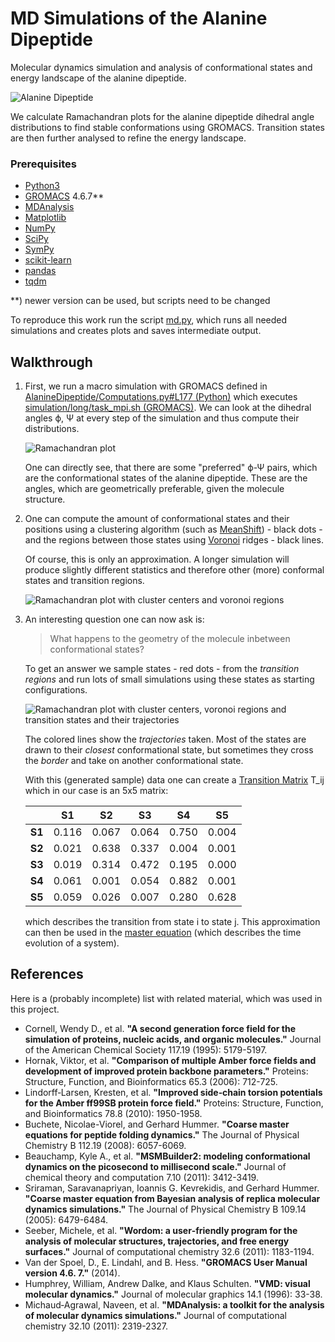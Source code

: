 # MD Simulations of the Alanine Dipeptide
Molecular dynamics simulation and analysis of conformational states and energy landscape of the alanine dipeptide.

![][logo]

We calculate Ramachandran plots for the alanine dipeptide dihedral angle distributions to find stable conformations using GROMACS.
Transition states are then further analysed to refine the energy landscape. 

### Prerequisites

- [Python3](https://www.python.org)
- [GROMACS](http://www.gromacs.org) 4.6.7\*\*
- [MDAnalysis](http://www.mdanalysis.org/)
- [Matplotlib](http://matplotlib.org)
- [NumPy](http://www.numpy.org)
- [SciPy](https://scipy.org)
- [SymPy](http://www.sympy.org)
- [scikit-learn](http://scikit-learn.org/)
- [pandas](http://pandas.pydata.org)
- [tqdm](https://github.com/tqdm/tqdm)

\*\*\) newer version can be used, but scripts need to be changed

To reproduce this work run the script [md.py](md.py), which runs all needed simulations and creates plots and saves intermediate output.


## Walkthrough

1. First, we run a macro simulation with GROMACS defined in [AlanineDipeptide/Computations.py#L177 (Python)](AlanineDipeptide/Computations.py#L177) which executes [simulation/long/task_mpi.sh (GROMACS)](simulation/long/task_mpi.sh).
    We can look at the dihedral angles ϕ, Ψ at every step of the simulation and thus compute their distributions.

    ![][ramachandran-plot]

    One can directly see, that there are some "preferred" ϕ-Ψ pairs, which are the conformational states of the alanine dipeptide.
    These are the angles, which are geometrically preferable, given the molecule structure.

2. One can compute the amount of conformational states and their positions using a clustering algorithm (such as [MeanShift](https://scikit-learn.org/stable/modules/generated/sklearn.cluster.MeanShift.html)) - black dots - and the regions between those states using [Voronoi](https://docs.scipy.org/doc/scipy/reference/generated/scipy.spatial.Voronoi.html) ridges - black lines.
    
    Of course, this is only an approximation.
    A longer simulation will produce slightly different statistics and therefore other (more) conformal states and transition regions.

    ![][ramachandran-cluster-voronoi]

3. An interesting question one can now ask is:
    > What happens to the geometry of the molecule inbetween conformational states?

    To get an answer we sample states - red dots - from the _transition regions_ and run lots of small simulations using these states as starting configurations.

    ![][ramachandran-transitions]
    
    The colored lines show the _trajectories_ taken.
    Most of the states are drawn to their _closest_ conformational state, but sometimes they cross the _border_ and take on another conformational state.
    
    With this (generated sample) data one can create a [Transition Matrix](https://en.wikipedia.org/wiki/Transition_rate_matrix) T_ij which in our case is an 5x5 matrix:
    
    |         |   S1  |   S2  |   S3  |   S4  |   S5  |
    | ------- | ----- | ----- | ----- | ----- | ----- |
    |  **S1** | 0.116 | 0.067 | 0.064 | 0.750 | 0.004 |
    |  **S2** | 0.021 | 0.638 | 0.337 | 0.004 | 0.001 |
    |  **S3** | 0.019 | 0.314 | 0.472 | 0.195 | 0.000 |
    |  **S4** | 0.061 | 0.001 | 0.054 | 0.882 | 0.001 |
    |  **S5** | 0.059 | 0.026 | 0.007 | 0.280 | 0.628 |
    
    which describes the transition from state i to state j.
    This approximation can then be used in the [master equation](https://en.wikipedia.org/wiki/Master_equation) (which describes the time evolution of a system).

## References

Here is a (probably incomplete) list with related material, which was used in this project. 

- Cornell, Wendy D., et al. **"A second generation force field for the simulation of proteins, nucleic acids, and organic molecules."** Journal of the American Chemical Society 117.19 (1995): 5179-5197.
- Hornak, Viktor, et al. **"Comparison of multiple Amber force fields and development of improved protein backbone parameters."** Proteins: Structure, Function, and Bioinformatics 65.3 (2006): 712-725.
- Lindorff‐Larsen, Kresten, et al. **"Improved side‐chain torsion potentials for the Amber ff99SB protein force field."** Proteins: Structure, Function, and Bioinformatics 78.8 (2010): 1950-1958.
- Buchete, Nicolae-Viorel, and Gerhard Hummer. **"Coarse master equations for peptide folding dynamics."** The Journal of Physical Chemistry B 112.19 (2008): 6057-6069.
- Beauchamp, Kyle A., et al. **"MSMBuilder2: modeling conformational dynamics on the picosecond to millisecond scale."** Journal of chemical theory and computation 7.10 (2011): 3412-3419.
- Sriraman, Saravanapriyan, Ioannis G. Kevrekidis, and Gerhard Hummer. **"Coarse master equation from Bayesian analysis of replica molecular dynamics simulations."** The Journal of Physical Chemistry B 109.14 (2005): 6479-6484.
- Seeber, Michele, et al. **"Wordom: a user‐friendly program for the analysis of molecular structures, trajectories, and free energy surfaces."** Journal of computational chemistry 32.6 (2011): 1183-1194.
- Van der Spoel, D., E. Lindahl, and B. Hess. **"GROMACS User Manual version 4.6. 7."** (2014).
- Humphrey, William, Andrew Dalke, and Klaus Schulten. **"VMD: visual molecular dynamics."** Journal of molecular graphics 14.1 (1996): 33-38.
- Michaud‐Agrawal, Naveen, et al. **"MDAnalysis: a toolkit for the analysis of molecular dynamics simulations."** Journal of computational chemistry 32.10 (2011): 2319-2327.


[logo]: https://github.com/sbrodehl/MD-AlanineDipeptide/raw/master/plots/Alanine_Dipeptide_3D_Logo.png "Alanine Dipeptide"
[ramachandran-plot]: plots/Alanine_Dipeptide_Ramachandran_Plot.png "Ramachandran plot"
[ramachandran-cluster-voronoi]: plots/Alanine_Dipeptide_Cluster_Voronoi.png "Ramachandran plot with cluster centers and voronoi regions"
[ramachandran-transitions]: plots/Alanine_Dipeptide_State_Transitions.png "Ramachandran plot with cluster centers, voronoi regions and transition states and their trajectories"
